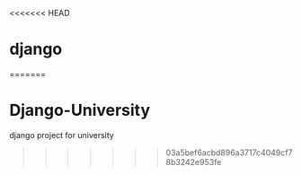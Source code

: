 <<<<<<< HEAD
# django
=======
# Django-University
django project for university
>>>>>>> 03a5bef6acbd896a3717c4049cf78b3242e953fe
